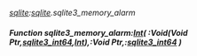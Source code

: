 _[sqlite](../../modules/sqlite/sqlite-module.md):[sqlite](../../modules/sqlite/sqlite-module.md).sqlite3\_memory\_alarm_
##### Function sqlite3\_memory\_alarm:[Int](../../modules/wonkey/wonkey-types-int.md)( :Void(Void Ptr,[sqlite3_int64](../../modules/sqlite/sqlite-sqlite3_int64.md),[Int](../../modules/wonkey/wonkey-types-int.md)),:Void Ptr,:[sqlite3_int64](../../modules/sqlite/sqlite-sqlite3_int64.md) )
